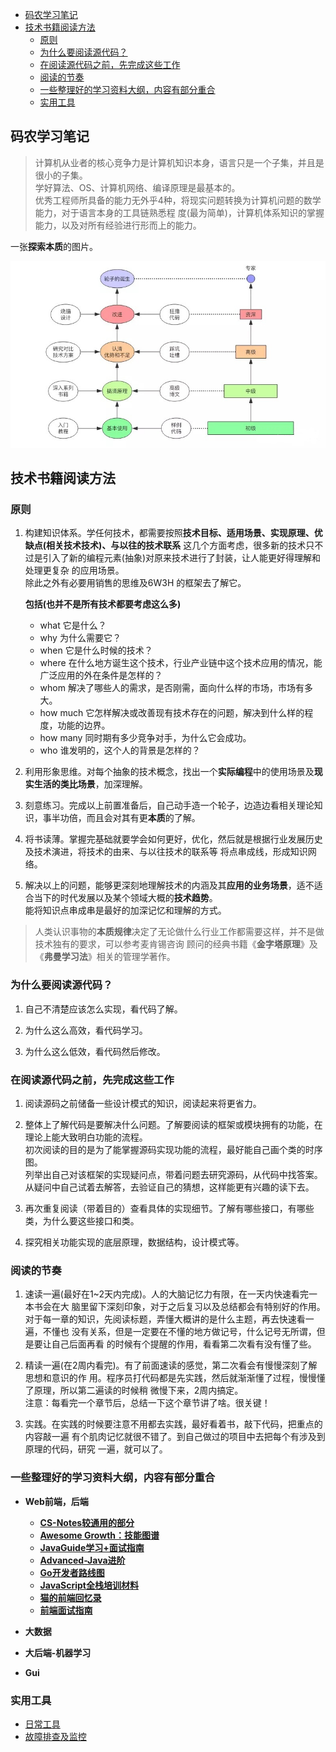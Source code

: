 
<!-- vim-markdown-toc GFM -->

- [码农学习笔记](#码农学习笔记)
- [技术书籍阅读方法](#技术书籍阅读方法)
  - [原则](#原则)
  - [为什么要阅读源代码？](#为什么要阅读源代码)
  - [在阅读源代码之前，先完成这些工作](#在阅读源代码之前先完成这些工作)
  - [阅读的节奏](#阅读的节奏)
  - [一些整理好的学习资料大纲，内容有部分重合](#一些整理好的学习资料大纲内容有部分重合)
  - [实用工具](#实用工具)

<!-- vim-markdown-toc -->



## 码农学习笔记

> 计算机从业者的核心竞争力是计算机知识本身，语言只是一个子集，并且是很小的子集。  
  学好算法、OS、计算机网络、编译原理是最基本的。  
  优秀工程师所具备的能力无外乎4种，将现实问题转换为计算机问题的数学能力，对于语言本身的工具链熟悉程
  度(最为简单)，计算机体系知识的掌握能力，以及对所有经验进行形而上的能力。

  一张**探索本质**的图片。

   <img src="./0.Resources/本质的探索.jpg">


## 技术书籍阅读方法

### 原则

1. 构建知识体系。学任何技术，都需要按照**技术目标、适用场景、实现原理、优缺点(相关技术技术)、与以往的技术联系**
   这几个方面考虑，很多新的技术只不过是引入了新的编程元素(抽象)对原来技术进行了封装，让人能更好得理解和处理更复杂
   的应用场景。  
   除此之外有必要用销售的思维及6W3H 的框架去了解它。  
   
   **包括(也并不是所有技术都要考虑这么多)**
   - what      它是什么？  
   - why       为什么需要它？  
   - when      它是什么时候的技术？  
   - where     在什么地方诞生这个技术，行业产业链中这个技术应用的情况，能广泛应用的外在条件是怎样的？  
   - whom      解决了哪些人的需求，是否刚需，面向什么样的市场，市场有多大。  
   - how much  它怎样解决或改善现有技术存在的问题，解决到什么样的程度，功能的边界。  
   - how many  同时期有多少竞争对手，为什么它会成功。  
   - who       谁发明的，这个人的背景是怎样的？  

2. 利用形象思维。对每个抽象的技术概念，找出一个**实际编程**中的使用场景及**现实生活的类比场景**，加深理解。

3. 刻意练习。完成以上前置准备后，自己动手造一个轮子，边造边看相关理论知识，事半功倍，而且会对其有更**本质**的了解。

4. 将书读薄。掌握完基础就要学会如何更好，优化，然后就是根据行业发展历史及技术演进，将技术的由来、与以往技术的联系等
   将点串成线，形成知识网络。

5. 解决以上的问题，能够更深刻地理解技术的内涵及其**应用的业务场景**，适不适合当下的时代发展以及某个领域大概的**技术趋势**。  
   能将知识点串成串是最好的加深记忆和理解的方式。  

>  人类认识事物的**本质规律**决定了无论做什么行业工作都需要这样，并不是做技术独有的要求，可以参考麦肯锡咨询
   顾问的经典书籍《**金字塔原理**》及《**弗曼学习法**》相关的管理学著作。


### 为什么要阅读源代码？
1. 自己不清楚应该怎么实现，看代码了解。

2. 为什么这么高效，看代码学习。

3. 为什么这么低效，看代码然后修改。


### 在阅读源代码之前，先完成这些工作

1. 阅读源码之前储备一些设计模式的知识，阅读起来将更省力。

2. 整体上了解代码是要解决什么问题。了解要阅读的框架或模块拥有的功能，在理论上能大致明白功能的流程。  
   初次阅读的目的是为了能掌握源码实现功能的流程，最好能自己画个类的时序图。  
   列举出自己对该框架的实现疑问点，带着问题去研究源码，从代码中找答案。  
   从疑问中自己试着去解答，去验证自己的猜想，这样能更有兴趣的读下去。

3. 再次重复阅读（带着目的）查看具体的实现细节。了解有哪些接口，有哪些类，为什么要这些接口和类。

4. 探究相关功能实现的底层原理，数据结构，设计模式等。


### 阅读的节奏

1. 速读一遍(最好在1~2天内完成)。人的大脑记忆力有限，在一天内快速看完一本书会在大
   脑里留下深刻印象，对于之后复习以及总结都会有特别好的作用。  
   对于每一章的知识，先阅读标题，弄懂大概讲的是什么主题，再去快速看一遍，不懂也
   没有关系，但是一定要在不懂的地方做记号，什么记号无所谓，但是要让自己后面再看
   的时候有个提醒的作用，看看第二次看有没有懂了些。  

2. 精读一遍(在2周内看完)。有了前面速读的感觉，第二次看会有慢慢深刻了解思想和意识的作
   用。程序员打代码都是先实践，然后就渐渐懂了过程，慢慢懂了原理，所以第二遍读的时候稍
   微慢下来，2周内搞定。  
   注意：每看完一个章节后，总结一下这个章节讲了啥。很关键！  

3. 实践。在实践的时候要注意不用都去实践，最好看着书，敲下代码，把重点的内容敲一遍
   有个肌肉记忆就很不错了。到自己做过的项目中去把每个有涉及到原理的代码，研究
   一遍，就可以了。


### 一些整理好的学习资料大纲，内容有部分重合

- **Web前端，后端**  
  - **[CS-Notes较通用的部分](https://github.com/CyC2018/CS-Notes)**
  - **[Awesome Growth：技能图谱](http://awesome-growth.phodal.com/)**
  - **[JavaGuide学习+面试指南](https://github.com/Snailclimb/JavaGuide)**
  - **[Advanced-Java进阶](https://github.com/doocs/advanced-java)**
  - **[Go开发者路线图](https://github.com/Quorafind/golang-developer-roadmap-cn)**
  - **[JavaScript全栈培训材料](https://github.com/ruanyf/jstraining)**
  - **[猫的前端回忆录](https://github.com/windiest/Front-end-tutorial)**
  - **[前端面试指南](https://github.com/yangshun/front-end-interview-handbook)**

- **大数据**

- **大后端-机器学习**

- **Gui**


### 实用工具
- [日常工具](./8.工具及库包/日常工具.md)
- [故障排查及监控](./8.工具及库包/故障排查及监控.md)

